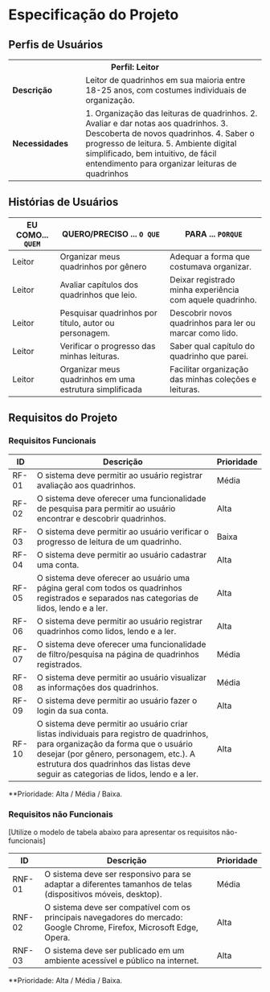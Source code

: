 # Especificação do Projeto

## Perfis de Usuários

<table>
<tbody>
<tr align=center>
<th colspan="2">Perfil: Leitor </th>
</tr>
<tr>
<td width="150px"><b>Descrição</b></td>
<td width="600px">Leitor de quadrinhos em sua maioria entre 18-25 anos, com costumes individuais de organização. </td>
</tr>
<tr>
<td><b>Necessidades</b></td>
<td>1.	Organização das leituras de quadrinhos.
2.	Avaliar e dar notas aos quadrinhos.
3.	Descoberta de novos quadrinhos.
4.	Saber o progresso de leitura.
5.	Ambiente digital simplificado, bem intuitivo, de fácil entendimento para organizar leituras de quadrinhos
</td>
</tr>
</tbody>
</table>


## Histórias de Usuários

|EU COMO... `QUEM`               | QUERO/PRECISO ... `O QUE` |PARA ... `PORQUE`       |
|--------------------------------|---------------------------|------------------------|
| Leitor   |Organizar meus quadrinhos por gênero   |Adequar a forma que costumava organizar.    |
| Leitor   |Avaliar capítulos dos quadrinhos que leio.   |Deixar registrado minha experiência com aquele quadrinho.   |
| Leitor   |Pesquisar quadrinhos por título, autor ou personagem.   |Descobrir novos quadrinhos para ler ou marcar como lido.   |
| Leitor   |Verificar o progresso das minhas leituras.    |Saber qual capítulo do quadrinho que parei.   |
| Leitor   |Organizar meus quadrinhos em uma estrutura simplificada   |Facilitar organização das minhas coleções e leituras.   |

## Requisitos do Projeto


### Requisitos Funcionais

|ID    | Descrição                | Prioridade |
|------|--------------------------|------------|
|RF-01   |O sistema deve permitir ao usuário registrar avaliação aos quadrinhos.   |Média   |
|RF-02   |O sistema deve oferecer uma funcionalidade de pesquisa para permitir ao usuário encontrar e descobrir quadrinhos.   |Alta   |
| RF-03  |O sistema deve permitir ao usuário verificar o progresso de leitura de um quadrinho.   |Baixa   |
|RF-04   |O sistema deve permitir ao usuário cadastrar uma conta.   |Alta   |
|RF-05   |O sistema deve oferecer ao usuário uma página geral com todos os quadrinhos registrados e separados nas categorias de lidos, lendo e a ler.   |Alta   |
|RF-06   |O sistema deve permitir ao usuário registrar quadrinhos como lidos, lendo e a ler.   |Alta   |
|RF-07   |O sistema deve oferecer uma funcionalidade de filtro/pesquisa na página de quadrinhos registrados.   |Média   |
|RF-08   |O sistema deve permitir ao usuário visualizar as informações dos quadrinhos.   |Média   |
|RF-09   |O sistema deve permitir ao usuário fazer o login da sua conta.   |Alta   |
|RF-10   |O sistema deve permitir ao usuário criar listas individuais para registro de quadrinhos, para organização da forma que o usuário desejar (por gênero, personagem, etc.). A estrutura dos quadrinhos das listas deve seguir as categorias de lidos, lendo e a ler.   |Alta   |


**Prioridade: Alta / Média / Baixa. 

### Requisitos não Funcionais

[Utilize o modelo de tabela abaixo para apresentar os requisitos não-funcionais]

|ID      | Descrição               |Prioridade |
|--------|-------------------------|-----------|
| RNF-01 |O sistema deve ser responsivo para se adaptar a diferentes tamanhos de telas (dispositivos móveis, desktop).|Média| 
|RNF-02  |O sistema deve ser compatível com os principais navegadores do mercado: Google Chrome, Firefox, Microsoft Edge, Opera.| Alta| 
|RNF-03  |O sistema deve ser publicado em um ambiente acessível e público na internet. |Alta|

**Prioridade: Alta / Média / Baixa. 

